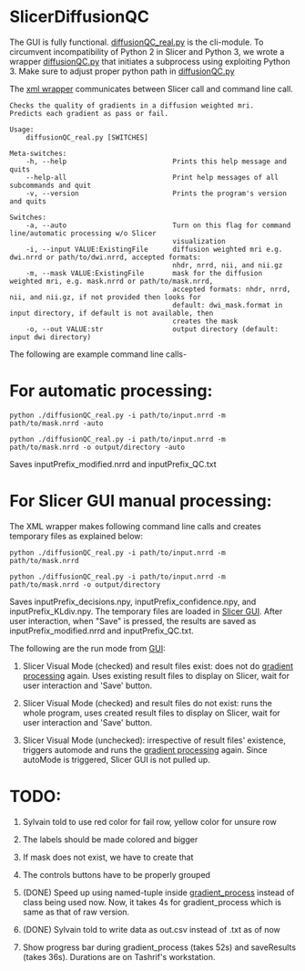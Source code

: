 # SlicerDiffusionQC

The GUI is fully functional. [diffusionQC_real.py](https://github.com/pnlbwh/SlicerDiffusionQC/blob/tashrif-built/cli-modules/diffusionQC/diffusionQC_real.py) is the cli-module.
To circumvent incompatibility of Python 2 in Slicer and Python 3, we wrote a wrapper [diffusionQC.py](https://github.com/pnlbwh/SlicerDiffusionQC/blob/tashrif-built/cli-modules/diffusionQC/diffusionQC.py)
that initiates a subprocess using exploiting Python 3. Make sure to adjust proper python path in [diffusionQC.py](https://github.com/pnlbwh/SlicerDiffusionQC/blob/tashrif-built/cli-modules/diffusionQC/diffusionQC.py)

The [xml wrapper](https://github.com/pnlbwh/SlicerDiffusionQC/blob/tashrif-built/cli-modules/diffusionQC/diffusionQC.xml) communicates between Slicer call and command line call.

```
Checks the quality of gradients in a diffusion weighted mri.
Predicts each gradient as pass or fail.

Usage:
    diffusionQC_real.py [SWITCHES] 

Meta-switches:
    -h, --help                          Prints this help message and quits
    --help-all                          Print help messages of all subcommands and quit
    -v, --version                       Prints the program's version and quits

Switches:
    -a, --auto                          Turn on this flag for command line/automatic processing w/o Slicer
                                        visualization
    -i, --input VALUE:ExistingFile      diffusion weighted mri e.g. dwi.nrrd or path/to/dwi.nrrd, accepted formats:
                                        nhdr, nrrd, nii, and nii.gz
    -m, --mask VALUE:ExistingFile       mask for the diffusion weighted mri, e.g. mask.nrrd or path/to/mask.nrrd,
                                        accepted formats: nhdr, nrrd, nii, and nii.gz, if not provided then looks for
                                        default: dwi_mask.format in input directory, if default is not available, then
                                        creates the mask
    -o, --out VALUE:str                 output directory (default: input dwi directory)
```

The following are example command line calls-

# For automatic processing:
`python ./diffusionQC_real.py -i path/to/input.nrrd -m path/to/mask.nrrd -auto`

`python ./diffusionQC_real.py -i path/to/input.nrrd -m path/to/mask.nrrd -o output/directory -auto`

Saves inputPrefix_modified.nrrd and inputPrefix_QC.txt

# For Slicer GUI manual processing:
The XML wrapper makes following command line calls and creates temporary files as explained below:

`python ./diffusionQC_real.py -i path/to/input.nrrd -m path/to/mask.nrrd`

`python ./diffusionQC_real.py -i path/to/input.nrrd -m path/to/mask.nrrd -o output/directory`

Saves inputPrefix_decisions.npy, inputPrefix_confidence.npy, and inputPrefix_KLdiv.npy. The temporary files are loaded in 
[Slicer GUI](https://github.com/pnlbwh/SlicerDiffusionQC/tree/tashrif-built/GradQC). After user interaction, when "Save"
is pressed, the results are saved as inputPrefix_modified.nrrd and inputPrefix_QC.txt.

The following are the run mode from [GUI](https://github.com/pnlbwh/SlicerDiffusionQC/blob/tashrif-built/GradQC/GradQC.py):
1. Slicer Visual Mode (checked) and result files exist: does not do [gradient processing](https://github.com/pnlbwh/SlicerDiffusionQC/blob/tashrif-built/cli-modules/diffusionQC/qclib/gradient_process.py) again.
Uses existing result files to display on Slicer, wait for user interaction and 'Save' button.

2. Slicer Visual Mode (checked) and result files do not exist: runs the whole program, uses created result files to display on Slicer, wait for user interaction and 'Save' button.

3. Slicer Visual Mode (unchecked): irrespective of result files' existence, triggers automode and runs the [gradient processing](https://github.com/pnlbwh/SlicerDiffusionQC/blob/tashrif-built/cli-modules/diffusionQC/qclib/gradient_process.py) again.
Since autoMode is triggered, Slicer GUI is not pulled up.


# TODO:
1. Sylvain told to use red color for fail row, yellow color for unsure row

2. The labels should be made colored and bigger

3. If mask does not exist, we have to create that

4. The controls buttons have to be properly grouped

5. (DONE) Speed up using named-tuple inside [gradient_process](https://github.com/pnlbwh/SlicerDiffusionQC/blob/tashrif-built/cli-modules/diffusionQC/qclib/gradient_process.py) instead of class being used now. Now, it takes 4s for gradient_process which is same as that of raw version.

6. (DONE) Sylvain told to write data as out.csv instead of .txt as of now 

7. Show progress bar during gradient_process (takes 52s) and saveResults (takes 36s). Durations are on Tashrif's workstation.










